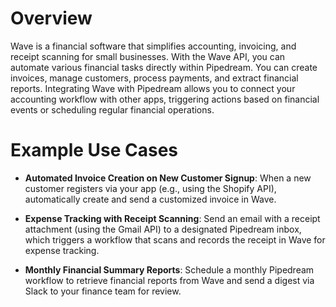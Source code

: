 # Overview

Wave is a financial software that simplifies accounting, invoicing, and receipt scanning for small businesses. With the Wave API, you can automate various financial tasks directly within Pipedream. You can create invoices, manage customers, process payments, and extract financial reports. Integrating Wave with Pipedream allows you to connect your accounting workflow with other apps, triggering actions based on financial events or scheduling regular financial operations.

# Example Use Cases

- **Automated Invoice Creation on New Customer Signup**: When a new customer registers via your app (e.g., using the Shopify API), automatically create and send a customized invoice in Wave.

- **Expense Tracking with Receipt Scanning**: Send an email with a receipt attachment (using the Gmail API) to a designated Pipedream inbox, which triggers a workflow that scans and records the receipt in Wave for expense tracking.

- **Monthly Financial Summary Reports**: Schedule a monthly Pipedream workflow to retrieve financial reports from Wave and send a digest via Slack to your finance team for review.
